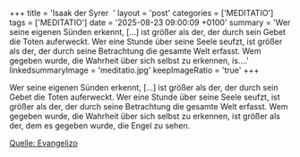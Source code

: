 +++
title = 'Isaak der Syrer  '
layout = 'post'
categories = ['MEDITATIO']
tags = ['MEDITATIO']
date = '2025-08-23 09:00:09 +0100'
summary = 'Wer seine eigenen Sünden erkennt, […] ist größer als der, der durch sein Gebet die Toten auferweckt. Wer eine Stunde über seine Seele seufzt, ist größer als der, der durch seine Betrachtung die gesamte Welt erfasst. Wem gegeben wurde, die Wahrheit über sich selbst zu erkennen, is....'
linkedsummaryImage = 'meditatio.jpg'
keepImageRatio = 'true'
+++

Wer seine eigenen Sünden erkennt, […] ist größer als der, der durch sein Gebet die Toten auferweckt. Wer eine Stunde über seine Seele seufzt, ist größer als der, der durch seine Betrachtung die gesamte Welt erfasst. Wem gegeben wurde, die Wahrheit über sich selbst zu erkennen, ist größer als der, dem es gegeben wurde, die Engel zu sehen.<!--more-->

[Quelle: Evangelizo](https://evangeliumtagfuertag.org/DE/gospel)
